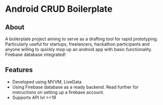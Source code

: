 # Android CRUD Boilerplate

## About

A boilerplate project aiming to serve as a drafting tool for rapid prototyping.
Particularly useful for startups, freelancers, hackathon participants and anyone
willing to quickly mop up an android app with basic functionality. Firebase database
integrated!

## Features

 - Developed using MVVM, LiveData
 - Using Firebase database as a ready backend. Read further for instructions on
    setting up a firebase account.
 - Supports API lvl >=19
 
